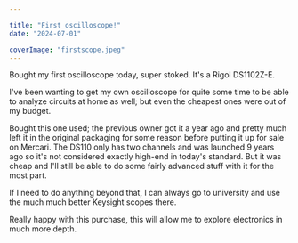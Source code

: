 ```yaml
---

title: "First oscilloscope!"
date: "2024-07-01"

coverImage: "firstscope.jpeg"
---
```

<!--more-->
Bought my first oscilloscope today, super stoked. It's a Rigol DS1102Z-E. 

I've been wanting to get my own oscilloscope for quite some time to be able to analyze circuits at home as well; but even the cheapest ones were out of my budget. 

Bought this one used; the previous owner got it a year ago and pretty much left it in the original packaging for some reason before putting it up for sale on Mercari. The DS110 only has two channels and was launched 9 years ago so it's not considered exactly high-end in today's standard. But it was cheap and I'll still be able to do some fairly advanced stuff with it for the most part. 

If I need to do anything beyond that, I can always go to university and use the much much better Keysight scopes there. 

Really happy with this purchase, this will allow me to explore electronics in much more depth. 